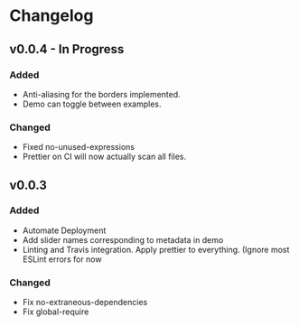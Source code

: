 # Changelog

## v0.0.4 - In Progress

### Added

- Anti-aliasing for the borders implemented.
- Demo can toggle between examples.

### Changed

- Fixed no-unused-expressions
- Prettier on CI will now actually scan all files.

## v0.0.3

### Added

- Automate Deployment
- Add slider names corresponding to metadata in demo
- Linting and Travis integration. Apply prettier to everything. (Ignore most ESLint errors for now

### Changed

- Fix no-extraneous-dependencies
- Fix global-require
